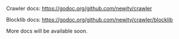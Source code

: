 Crawler docs: https://godoc.org/github.com/newity/crawler

Blocklib docs: https://godoc.org/github.com/newity/crawler/blocklib

More docs will be available soon.